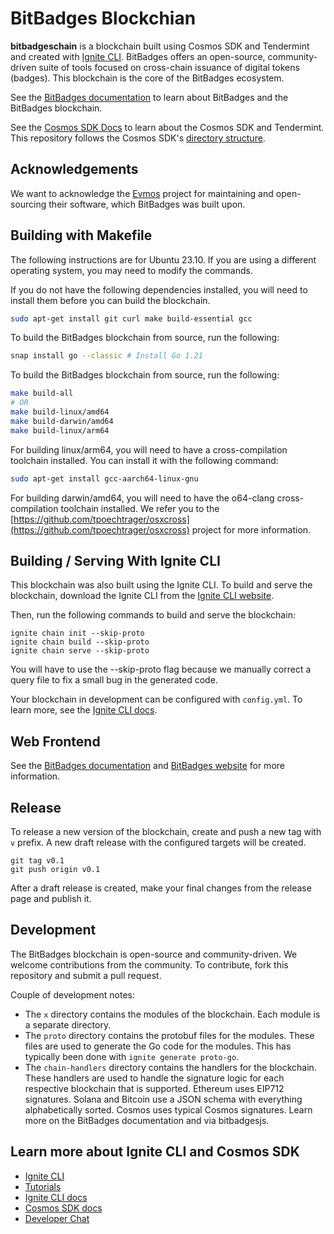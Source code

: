 # BitBadges Blockchian
**bitbadgeschain** is a blockchain built using Cosmos SDK and Tendermint and created with [Ignite CLI](https://ignite.com/cli). BitBadges offers an open-source, community-driven suite of tools focused on cross-chain issuance of digital tokens (badges). This blockchain is the core of the BitBadges ecosystem.

See the [BitBadges documentation](https://docs.bitbadges.io/overview) to learn about BitBadges and the BitBadges blockchain.

See the [Cosmos SDK Docs](https://docs.cosmos.network) to learn about the Cosmos SDK and Tendermint. This repository
follows the Cosmos SDK's [directory structure](https://docs.cosmos.network/master/building-modules/module-manager.html#directory-structure).

## Acknowledgements
We want to acknowledge the [Evmos](
    https://github.com/evmos
) project for maintaining and open-sourcing their software, which BitBadges 
was built upon. 

## Building with Makefile
The following instructions are for Ubuntu 23.10. If you are using a different operating system, you may need to modify the commands.

If you do not have the following dependencies installed, you will need to install them before you can build the blockchain.
```bash
sudo apt-get install git curl make build-essential gcc
```

To build the BitBadges blockchain from source, run the following:
```bash
snap install go --classic # Install Go 1.21
```

To build the BitBadges blockchain from source, run the following:
```bash
make build-all
# OR
make build-linux/amd64
make build-darwin/amd64
make build-linux/arm64
```

For building linux/arm64, you will need to have a cross-compilation toolchain installed. You can install it with the following command:
```bash
sudo apt-get install gcc-aarch64-linux-gnu
```

For building darwin/amd64, you will need to have the o64-clang cross-compilation toolchain installed. We refer you to the [https://github.com/tpoechtrager/osxcross](https://github.com/tpoechtrager/osxcross) project for more information.

## Building / Serving With Ignite CLI
This blockchain was also built using the Ignite CLI. To build and serve the blockchain, download the Ignite CLI from the [Ignite CLI website](https://ignite.com/cli).

Then, run the following commands to build and serve the blockchain:

```
ignite chain init --skip-proto
ignite chain build --skip-proto
ignite chain serve --skip-proto
```

You will have to use the --skip-proto flag because we manually correct a query file to fix a small bug in the generated code. 

Your blockchain in development can be configured with `config.yml`. To learn more, see the [Ignite CLI docs](https://docs.ignite.com).

## Web Frontend
See the [BitBadges documentation](https://docs.bitbadges.io/overview) and [BitBadges website](https://bitbadges.io) for more information.

## Release
To release a new version of the blockchain, create and push a new tag with `v` prefix. A new draft release with the configured targets will be created.

```
git tag v0.1
git push origin v0.1
```

After a draft release is created, make your final changes from the release page and publish it.

## Development
The BitBadges blockchain is open-source and community-driven. We welcome contributions from the community. To contribute, fork this repository and submit a pull request.

Couple of development notes:
- The `x` directory contains the modules of the blockchain. Each module is a separate directory.
- The `proto` directory contains the protobuf files for the modules. These files are used to generate the Go code for the modules. This has typically been done with `ignite generate proto-go`.
- The `chain-handlers` directory contains the handlers for the blockchain. These handlers are used to handle the signature logic for each respective blockchain that is supported. Ethereum uses EIP712 signatures. Solana and Bitcoin use a JSON schema with everything alphabetically sorted. Cosmos uses typical Cosmos signatures. Learn more on the BitBadges documentation and via bitbadgesjs.

## Learn more about Ignite CLI and Cosmos SDK

- [Ignite CLI](https://ignite.com/cli)
- [Tutorials](https://docs.ignite.com/guide)
- [Ignite CLI docs](https://docs.ignite.com)
- [Cosmos SDK docs](https://docs.cosmos.network)
- [Developer Chat](https://discord.gg/ignite)
